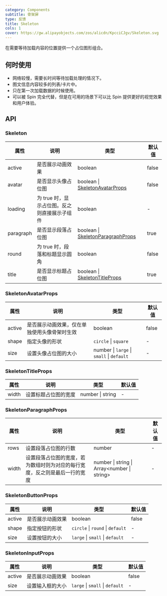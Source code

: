 ```yaml
---
category: Components
subtitle: 骨架屏
type: 反馈
title: Skeleton
cols: 1
cover: https://gw.alipayobjects.com/zos/alicdn/KpcciCJgv/Skeleton.svg
---
```


在需要等待加载内容的位置提供一个占位图形组合。

## 何时使用

- 网络较慢，需要长时间等待加载处理的情况下。
- 图文信息内容较多的列表/卡片中。
- 只在第一次加载数据的时候使用。
- 可以被 Spin 完全代替，但是在可用的场景下可以比 Spin 提供更好的视觉效果和用户体验。

## API

### Skeleton

| 属性 | 说明 | 类型 | 默认值 |
| --- | --- | --- | --- |
| active | 是否展示动画效果 | boolean | false |
| avatar | 是否显示头像占位图 | boolean \| [SkeletonAvatarProps](#SkeletonAvatarProps) | false |
| loading | 为 true 时，显示占位图。反之则直接展示子组件 | boolean | - |
| paragraph | 是否显示段落占位图 | boolean \| [SkeletonParagraphProps](#SkeletonParagraphProps) | true |
| round | 为 true 时，段落和标题显示圆角 | boolean | false |
| title | 是否显示标题占位图 | boolean \| [SkeletonTitleProps](#SkeletonTitleProps) | true |

### SkeletonAvatarProps

| 属性 | 说明 | 类型 | 默认值 |
| --- | --- | --- | --- |
| active | 是否展示动画效果，仅在单独使用头像骨架时生效 | boolean | false |
| shape | 指定头像的形状 | `circle` \| `square` | - |
| size | 设置头像占位图的大小 | number \| `large` \| `small` \| `default` | - |

### SkeletonTitleProps

| 属性 | 说明 | 类型 | 默认值 |
| --- | --- | --- | --- |
| width | 设置标题占位图的宽度 | number \| string | - |

### SkeletonParagraphProps

| 属性 | 说明 | 类型 | 默认值 |
| --- | --- | --- | --- |
| rows | 设置段落占位图的行数 | number | - |
| width | 设置段落占位图的宽度，若为数组时则为对应的每行宽度，反之则是最后一行的宽度 | number \| string \| Array&lt;number \| string> | - |

### SkeletonButtonProps

| 属性 | 说明 | 类型 | 默认值 |
| --- | --- | --- | --- |
| active | 是否展示动画效果 | boolean | false |
| shape | 指定按钮的形状 | `circle` \| `round` \| `default` | - |
| size | 设置按钮的大小 | `large` \| `small` \| `default` | - |

### SkeletonInputProps

| 属性 | 说明 | 类型 | 默认值 |
| --- | --- | --- | --- |
| active | 是否展示动画效果 | boolean | false |
| size | 设置输入框的大小 | `large` \| `small` \| `default` | - |
